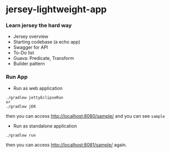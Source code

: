 jersey-lightweight-app
======================

### Learn jersey the hard way
* Jersey overview
* Starting codebase (a echo app)
* Swagger for API
* To-Do list
* Guava: Predicate, Transform
* Builder pattern

### Run App

* Run as web application

```
./gradlew jettyEclipseRun
or 
./gradlew jER
```
then you can access [http://localhost:8080/sample/](http://localhost:8080/sample)
and you can see `sample`

* Run as standalone application

```
./gradlew run
```
then you can access [http://localhost:8081/sample/](http://localhost:8081/sample) again.


